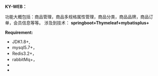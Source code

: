 **KY-WEB：**

功能大概包括：商品管理，商品多规格属性管理，商品分类，商品品牌，商品订单，会员信息等等。
涉及到技术： **springboot+Thymeleaf+mybatisplus+** 

****Requirement:****  
 - JDK1.8+,
 - mysql5.7+，
 - Redis3.2+，
 - rabbitMq+，
 - 
 -
     
  
